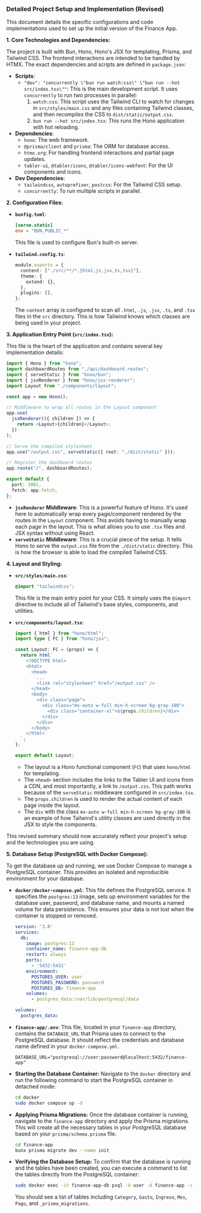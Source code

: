 ### Detailed Project Setup and Implementation (Revised)

This document details the specific configurations and code implementations used to set up the initial version of the Finance App.

**1. Core Technologies and Dependencies:**

The project is built with Bun, Hono, Hono's JSX for templating, Prisma, and Tailwind CSS. The frontend interactions are intended to be handled by HTMX. The exact dependencies and scripts are defined in `package.json`:

*   **Scripts**:
    *   `"dev": "concurrently \"bun run watch:css\" \"bun run --hot src/index.tsx\""`: This is the main development script. It uses `concurrently` to run two processes in parallel:
        1.  `watch:css`: This script uses the Tailwind CLI to watch for changes in `src/styles/main.css` and any files containing Tailwind classes, and then recompiles the CSS to `dist/static/output.css`.
        2.  `bun run --hot src/index.tsx`: This runs the Hono application with hot reloading.
*   **Dependencies**:
    *   `hono`: The web framework.
    *   `@prisma/client` and `prisma`: The ORM for database access.
    *   `htmx.org`: For handling frontend interactions and partial page updates.
    *   `tabler-ui`, `@tabler/icons`, `@tabler/icons-webfont`: For the UI components and icons.
*   **Dev Dependencies**:
    *   `tailwindcss`, `autoprefixer`, `postcss`: For the Tailwind CSS setup.
    *   `concurrently`: To run multiple scripts in parallel.

**2. Configuration Files:**

*   **`bunfig.toml`**:
    ```toml
    [serve.static]
    env = "BUN_PUBLIC_*"
    ```
    This file is used to configure Bun's built-in server.

*   **`tailwind.config.ts`**:
    ```typescript
    module.exports = {
      content: ["./src/**/*.{html,js,jsx,ts,tsx}"],
      theme: {
        extend: {},
      },
      plugins: [],
    };
    ```
    The `content` array is configured to scan all `.html`, `.js`, `.jsx`, `.ts`, and `.tsx` files in the `src` directory. This is how Tailwind knows which classes are being used in your project.

**3. Application Entry Point (`src/index.tsx`):**

This file is the heart of the application and contains several key implementation details:

```typescript
import { Hono } from "hono";
import dashboardRoutes from "./api/dashboard.routes";
import { serveStatic } from "hono/bun";
import { jsxRenderer } from "hono/jsx-renderer";
import Layout from "./components/layout";

const app = new Hono();

// Middleware to wrap all routes in the Layout component
app.use(
  jsxRenderer(({ children }) => {
    return <Layout>{children}</Layout>;
  })
);

// Serve the compiled stylesheet
app.use("/output.css", serveStatic({ root: "./dist/static" }));

// Register the dashboard routes
app.route("/", dashboardRoutes);

export default {
  port: 3001,
  fetch: app.fetch,
};
```

*   **`jsxRenderer` Middleware**:
    This is a powerful feature of Hono. It's used here to automatically wrap every page/component rendered by the routes in the `Layout` component. This avoids having to manually wrap each page in the layout. This is what allows you to use `.tsx` files and JSX syntax without using React.
*   **`serveStatic` Middleware**:
    This is a crucial piece of the setup. It tells Hono to serve the `output.css` file from the `./dist/static` directory. This is how the browser is able to load the compiled Tailwind CSS.

**4. Layout and Styling:**

*   **`src/styles/main.css`**:
    ```css
    @import "tailwindcss";
    ```
    This file is the main entry point for your CSS. It simply uses the `@import` directive to include all of Tailwind's base styles, components, and utilities.

*   **`src/components/layout.tsx`**:
    ```typescript
    import { html } from "hono/html";
    import type { FC } from "hono/jsx";

    const Layout: FC = (props) => {
      return html`
        <!DOCTYPE html>
        <html>
          <head>
            ...
            <link rel="stylesheet" href="/output.css" />
          </head>
          <body>
            <div class="page">
              <div class="mx-auto w-full min-h-screen bg-gray-100">
                <div class="container-xl">${props.children}</div>
              </div>
            </div>
          </body>
        </html>
      `;
    };

    export default Layout;
    ```
    *   The layout is a Hono functional component (`FC`) that uses `hono/html` for templating.
    *   The `<head>` section includes the links to the Tabler UI and icons from a CDN, and most importantly, a link to `/output.css`. This path works because of the `serveStatic` middleware configured in `src/index.tsx`.
    *   The `props.children` is used to render the actual content of each page inside the layout.
    *   The `div` with the class `mx-auto w-full min-h-screen bg-gray-100` is an example of how Tailwind's utility classes are used directly in the JSX to style the components.

This revised summary should now accurately reflect your project's setup and the technologies you are using.

**5. Database Setup (PostgreSQL with Docker Compose):**

To get the database up and running, we use Docker Compose to manage a PostgreSQL container. This provides an isolated and reproducible environment for your database.

*   **`docker/docker-compose.yml`**:
    This file defines the PostgreSQL service. It specifies the `postgres:13` image, sets up environment variables for the database user, password, and database name, and mounts a named volume for data persistence. This ensures your data is not lost when the container is stopped or removed.

    ```yaml
    version: '3.8'
    services:
      db:
        image: postgres:13
        container_name: finance-app-db
        restart: always
        ports:
          - '5432:5432'
        environment:
          POSTGRES_USER: user
          POSTGRES_PASSWORD: password
          POSTGRES_DB: finance-app
        volumes:
          - postgres_data:/var/lib/postgresql/data

    volumes:
      postgres_data:
    ```

*   **`finance-app/.env`**:
    This file, located in your `finance-app` directory, contains the `DATABASE_URL` that Prisma uses to connect to the PostgreSQL database. It should reflect the credentials and database name defined in your `docker-compose.yml`.

    ```
    DATABASE_URL="postgresql://user:password@localhost:5432/finance-app"
    ```

*   **Starting the Database Container:**
    Navigate to the `docker` directory and run the following command to start the PostgreSQL container in detached mode:

    ```bash
    cd docker
    sudo docker compose up -d
    ```

*   **Applying Prisma Migrations:**
    Once the database container is running, navigate to the `finance-app` directory and apply the Prisma migrations. This will create all the necessary tables in your PostgreSQL database based on your `prisma/schema.prisma` file.

    ```bash
    cd finance-app
    bunx prisma migrate dev --name init
    ```

*   **Verifying the Database Setup:**
    To confirm that the database is running and the tables have been created, you can execute a command to list the tables directly from the PostgreSQL container:

    ```bash
    sudo docker exec -it finance-app-db psql -U user -d finance-app -c "\\dt"
    ```
    You should see a list of tables including `Category`, `Gasto`, `Ingreso`, `Mes`, `Pago`, and `_prisma_migrations`.
